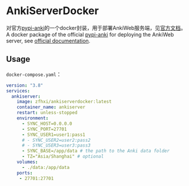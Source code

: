 # AnkiServerDocker
对官方[pypi-anki](https://pypi.org/project/anki/)的一个docker封装，用于部署AnkiWeb服务端，见[官方文档](https://docs.ankiweb.net/sync-server.html)。  
A docker package of the official [pypi-anki](https://pypi.org/project/anki/) for deploying the AnkiWeb server, see [official documentation](https://docs.ankiweb.net/sync-server.html).

## Usage

`docker-compose.yaml`：
    
```yaml
version: "3.8"
services:
  ankiserver:
    image: zfhxi/ankiserverdocker:latest
    container_name: ankiserver
    restart: unless-stopped
    environment:
      - SYNC_HOST=0.0.0.0
      - SYNC_PORT=27701
      - SYNC_USER1=user1:pass1
      # - SYNC_USER2=user2:pass2
      # - SYNC_USER3=user3:pass3
      - SYNC_BASE=/app/data # the path to the Anki data folder
      - TZ="Asia/Shanghai" # optional
    volumes:
      - ./data:/app/data
    ports:
     - 27701:27701
```
